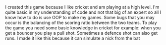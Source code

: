 I created this game because I like cricket and am playing at a high level. I'm quite basic in my understanding of code and not that big of an expert so all I know how to do is use OOP to make my games. Some bugs that you may occur is the balancing of the scoring ratio between the two teams. To play the game you need some basic knowledge in cricket for example: when you get a bouncer you play a pull shot. Sometimes a defence shot can also get runs. I made it like this because it can simulate a nick from the bat